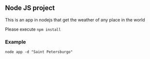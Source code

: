 ## Node JS project

This is an app in nodejs that get the weather of any place in the world


Please execute
``` npm install ```

### Example
```
node app -d "Saint Petersburgo"
```
